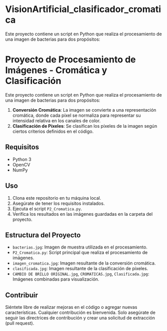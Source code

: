 # VisionArtificial_clasificador_cromatica
Este proyecto contiene un script en Python que realiza el procesamiento de una imagen de bacterias para dos propósitos:
# Proyecto de Procesamiento de Imágenes - Cromática y Clasificación

Este proyecto contiene un script en Python que realiza el procesamiento de una imagen de bacterias para dos propósitos:

1. **Conversión Cromática**: La imagen se convierte a una representación cromática, donde cada píxel se normaliza para representar su intensidad relativa en los canales de color.
2. **Clasificación de Píxeles**: Se clasifican los píxeles de la imagen según ciertos criterios definidos en el código.

## Requisitos

- Python 3
- OpenCV
- NumPy

## Uso

1. Clona este repositorio en tu máquina local.
2. Asegúrate de tener los requisitos instalados.
3. Ejecuta el script `P2_Cromatica.py`.
4. Verifica los resultados en las imágenes guardadas en la carpeta del proyecto.

## Estructura del Proyecto

- `bacterias.jpg`: Imagen de muestra utilizada en el procesamiento.
- `P2_Cromatica.py`: Script principal que realiza el procesamiento de imágenes.
- `imagen_cromatica.jpg`: Imagen resultante de la conversión cromática.
- `clasificada.jpg`: Imagen resultante de la clasificación de píxeles.
- `CAMBIO DE BRILLO ORIGINAL.jpg`, `CROMATICAS.jpg`, `Clasificada.jpg`: Imágenes combinadas para visualización.

## Contribuir

Siéntete libre de realizar mejoras en el código o agregar nuevas características. Cualquier contribución es bienvenida. Solo asegúrate de seguir las directrices de contribución y crear una solicitud de extracción (pull request).
   
